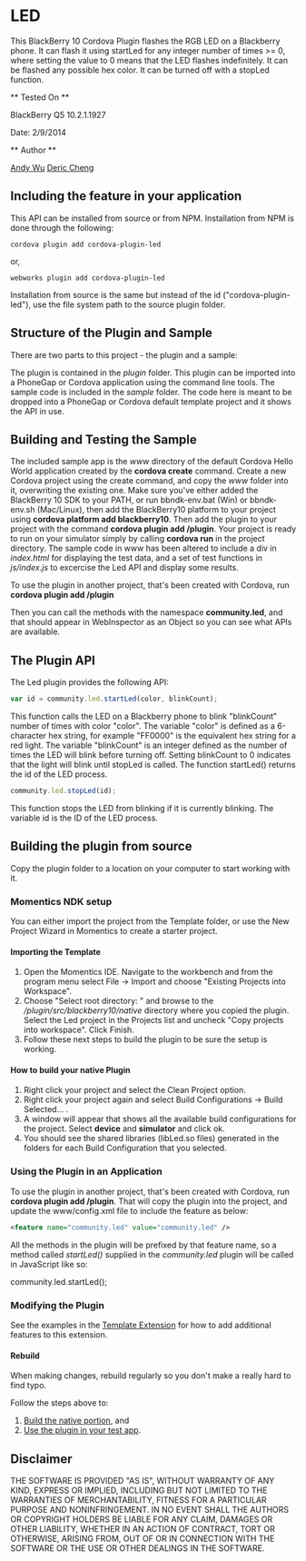 LED
=============

This BlackBerry 10 Cordova Plugin flashes the RGB LED on a Blackberry phone. It can flash it using startLed for any integer number of times >= 0, where setting the value to 0 means that the LED flashes indefinitely. It can be flashed any possible hex color. It can be turned off with a stopLed function. 

** Tested On **

BlackBerry Q5 10.2.1.1927

Date: 2/9/2014

** Author **

[Andy Wu](https://github.com/andywu89)
[Deric Cheng](https://github.com/dericc)

## Including the feature in your application

This API can be installed from source or from NPM. Installation from NPM is done through the following:

	cordova plugin add cordova-plugin-led

or,
	
	webworks plugin add cordova-plugin-led

Installation from source is the same but instead of the id ("cordova-plugin-led"), use the file system path to the source plugin folder.


## Structure of the Plugin and Sample

There are two parts to this project - the plugin and a sample:

The plugin is contained in the _plugin_ folder. This plugin can be imported into a PhoneGap or Cordova application using the command line tools.
The sample code is included in the _sample_ folder. The code here is meant to be dropped into a PhoneGap or Cordova default template project and it shows the API in use.


## Building and Testing the Sample

The included sample app is the _www_ directory of the default Cordova Hello World application created by the __cordova create__ command. Create a new Cordova project using the create command, and copy the _www_ folder into it, overwriting the existing one. Make sure you've either added the BlackBerry 10 SDK to your PATH, or run bbndk-env.bat (Win) or bbndk-env.sh (Mac/Linux), then add the BlackBerry10 platform to your project using __cordova platform add blackberry10__. Then add the plugin to your project with the command __cordova plugin add <path to the Led folder>/plugin__. Your project is ready to run on your simulator simply by calling __cordova run__ in the project directory. The sample code in www has been altered to include a div in _index.html_ for displaying the test data, and a set of test functions in _js/index.js_ to excercise the Led API and display some results.

To use the plugin in another project, that's been created with Cordova, run __cordova plugin add <path to the Led folder>/plugin__

Then you can call the methods with the namespace __community.led__, and that should appear in WebInspector as an Object so you can see what APIs are available.

## The Plugin API
The Led plugin provides the following API:

```javascript
var id = community.led.startLed(color, blinkCount); 
```
This function calls the LED on a Blackberry phone to blink "blinkCount" number of times with color "color". 
The variable "color" is defined as a 6-character hex string, for example "FF0000" is the equivalent hex string for a red light.
The variable "blinkCount" is an integer defined as the number of times the LED will blink before turning off. Setting blinkCount to 0 indicates that the light will blink until stopLed is called. 
The function startLed() returns the id of the LED process. 

```javascript
community.led.stopLed(id); 
```
This function stops the LED from blinking if it is currently blinking. 
The variable id is the ID of the LED process. 

## Building the plugin from source

Copy the plugin folder to a location on your computer to start working with it.

### Momentics NDK setup

You can either import the project from the Template folder, or use the New Project Wizard in Momentics to create a starter project.

#### Importing the Template

1. Open the Momentics IDE. Navigate to the workbench and from the program menu
select File -> Import and choose "Existing Projects into Workspace".
2. Choose "Select root directory: " and browse to the _/plugin/src/blackberry10/native_ directory where you copied the plugin. Select the Led project in the Projects list and uncheck "Copy projects into workspace". Click Finish.
3. Follow these next steps to build the plugin to be sure the setup is working.

#### How to build your native Plugin

1. Right click your project and select the Clean Project option.
2. Right click your project again and select Build Configurations -> Build Selected... .
3. A window will appear that shows all the available build configurations
for the project. Select __device__ and __simulator__ and click ok.
4. You should see the shared libraries (libLed.so files) generated in the folders for each Build Configuration that you selected.

### Using the Plugin in an Application

To use the plugin in another project, that's been created with Cordova, run __cordova plugin add <path to the Led folder>/plugin__.
That will copy the plugin into the project, and update the www/config.xml file to include the feature as below:

```xml
<feature name="community.led" value="community.led" />
```

All the methods in the plugin will be prefixed by that feature name, so a method called _startLed()_ supplied in the _community.led_ plugin will be called in JavaScript like so:

community.led.startLed(); 

### Modifying the Plugin

See the examples in the [Template Extension](https://github.com/blackberry/WebWorks-Community-APIs/blob/master/BB10-Cordova/Template) for how to add additional features to this extension.

#### Rebuild 
When making changes, rebuild regularly so you don't make a really hard to find typo.

Follow the steps above to:
1. [Build the native portion](#how-to-build-your-native-plugin), and
2. [Use the plugin in your test app](#using-the-plugin-in-an-application).

## Disclaimer

THE SOFTWARE IS PROVIDED "AS IS", WITHOUT WARRANTY OF ANY KIND, EXPRESS OR IMPLIED, INCLUDING BUT NOT LIMITED TO THE WARRANTIES OF MERCHANTABILITY, FITNESS FOR A PARTICULAR PURPOSE AND NONINFRINGEMENT. IN NO EVENT SHALL THE AUTHORS OR COPYRIGHT HOLDERS BE LIABLE FOR ANY CLAIM, DAMAGES OR OTHER LIABILITY, WHETHER IN AN ACTION OF CONTRACT, TORT OR OTHERWISE, ARISING FROM, OUT OF OR IN CONNECTION WITH THE SOFTWARE OR THE USE OR OTHER DEALINGS IN THE SOFTWARE.
